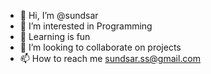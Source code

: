 - 👋 Hi, I’m @sundsar
- 👀 I’m interested in Programming
- 🌱 Learning is fun
- 💞️ I’m looking to collaborate on projects
- 📫 How to reach me sundsar.ss@gmail.com

<!---
sundsar/sundsar is a ✨ special ✨ repository because its `README.md` (this file) appears on your GitHub profile.
You can click the Preview link to take a look at your changes.
--->
